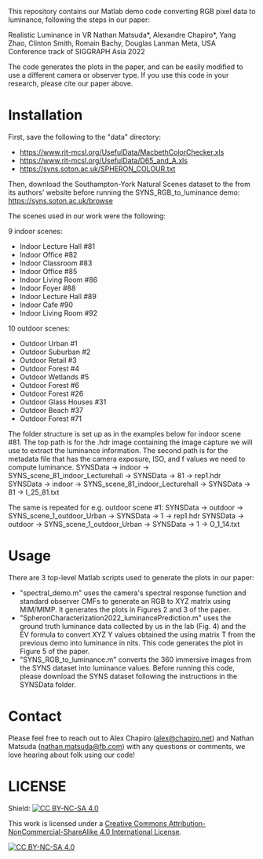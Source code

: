 This repository contains our Matlab demo code converting RGB pixel data to luminance, following the steps in our paper:

Realistic Luminance in VR 
Nathan Matsuda*, Alexandre Chapiro*, Yang Zhao, Clinton Smith, Romain Bachy, Douglas Lanman
Meta, USA
Conference track of SIGGRAPH Asia 2022

The code generates the plots in the paper, and can be easily modified to use a different camera or observer type. If you use this code in your research, please cite our paper above.


# Installation

First, save the following to the "data" directory:
- https://www.rit-mcsl.org/UsefulData/MacbethColorChecker.xls
- https://www.rit-mcsl.org/UsefulData/D65_and_A.xls
- https://syns.soton.ac.uk/SPHERON_COLOUR.txt


Then, download the Southampton-York Natural Scenes dataset to the from its authors' website before running the SYNS_RGB_to_luminance demo: https://syns.soton.ac.uk/browse

The scenes used in our work were the following:

9 indoor scenes:
- Indoor Lecture Hall #81
- Indoor Office #82
- Indoor Classroom #83
- Indoor Office #85
- Indoor Living Room #86
- Indoor Foyer #88
- Indoor Lecture Hall #89
- Indoor Cafe #90
- Indoor Living Room #92

10 outdoor scenes:
- Outdoor Urban #1
- Outdoor Suburban #2
- Outdoor Retail #3
- Outdoor Forest #4
- Outdoor Wetlands #5
- Outdoor Forest #6
- Outdoor Forest #26
- Outdoor Glass Houses #31
- Outdoor Beach #37
- Outdoor Forest #71

The folder structure is set up as in the examples below for indoor scene #81. The top path is for the .hdr image containing the image capture we will use to extract the luminance information. The second path is for the metadata file that has the camera exposure, ISO, and f values we need to compute luminance.
SYNSData -> indoor -> SYNS_scene_81_indoor_Lecturehall -> SYNSData -> 81 -> rep1.hdr
SYNSData -> indoor -> SYNS_scene_81_indoor_Lecturehall -> SYNSData -> 81 -> I_25_81.txt

The same is repeated for e.g. outdoor scene #1:
SYNSData -> outdoor -> SYNS_scene_1_outdoor_Urban -> SYNSData -> 1 -> rep1.hdr
SYNSData -> outdoor -> SYNS_scene_1_outdoor_Urban -> SYNSData -> 1 -> O_1_14.txt

# Usage

There are 3 top-level Matlab scripts used to generate the plots in our paper:

- "spectral_demo.m" uses the camera's spectral response function and standard observer CMFs to generate an RGB to XYZ matrix using MIM/MIMP. It generates the plots in Figures 2 and 3 of the paper.
- "SpheronCharacterization2022_luminancePrediction.m" uses the ground truth luminance data collected by us in the lab (Fig. 4) and the EV formula to convert XYZ Y values obtained the using matrix T from the previous demo into luminance in nits. This code generates the plot in Figure 5 of the paper.
- "SYNS_RGB_to_luminance.m" converts the 360 immersive images from the SYNS dataset into luminance values. Before running this code, please download the SYNS dataset following the instructions in the SYNSData folder.

# Contact

Please feel free to reach out to Alex Chapiro (alex@chapiro.net) and Nathan Matsuda (nathan.matsuda@fb.com) with any questions or comments, we love hearing about folk using our code!

# LICENSE

Shield: [![CC BY-NC-SA 4.0][cc-by-nc-sa-shield]][cc-by-nc-sa]

This work is licensed under a
[Creative Commons Attribution-NonCommercial-ShareAlike 4.0 International License][cc-by-nc-sa].

[![CC BY-NC-SA 4.0][cc-by-nc-sa-image]][cc-by-nc-sa]

[cc-by-nc-sa]: http://creativecommons.org/licenses/by-nc-sa/4.0/
[cc-by-nc-sa-image]: https://licensebuttons.net/l/by-nc-sa/4.0/88x31.png
[cc-by-nc-sa-shield]: https://img.shields.io/badge/License-CC%20BY--NC--SA%204.0-lightgrey.svg